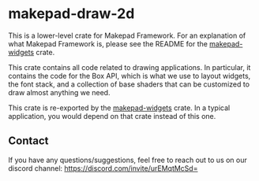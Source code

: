 # makepad-draw-2d

This is a lower-level crate for Makepad Framework. For an explanation of what Makepad Framework is, please see the README for the [makepad-widgets](https://crates.io/crates/makepad-widgets) crate.

This crate contains all code related to drawing applications. In particular, it contains the code for the Box API, which is what we use to layout widgets, the font stack, and a collection of base shaders that can be customized to draw almost anything we need.

This crate is re-exported by the [makepad-widgets](https://crates.io/crates/makepad-widgets) crate. In a typical application, you would depend on that crate instead of this one.

## Contact

If you have any questions/suggestions, feel free to reach out to us on our discord channel:
https://discord.com/invite/urEMqtMcSd=